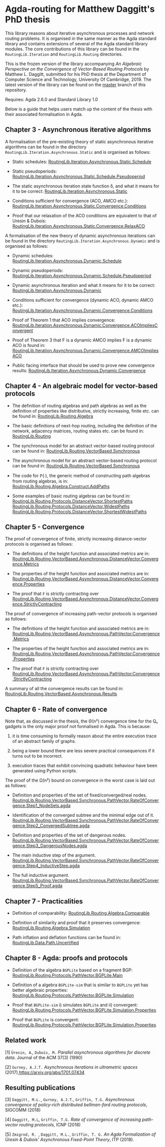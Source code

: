 Agda-routing for Matthew Daggitt's PhD thesis
=============================================

This library reasons about iterative asynchronous processes and network routing
problems. It is organised in the same manner as the Agda standard library and 
contains extensions of several of the Agda standard library modules. The core 
contributions of this library can be found in the `RoutingLib.Iteration` and 
`RoutingLib.Routing` directories.

This is the frozen version of the library accompanying _An Algebraic Perspective
on the Convergence of Vector-Based Routing Protocols_ by Matthew L. Daggitt, 
submitted for his PhD thesis at the Department of Computer Science and 
Technology, University Of Cambridge, 2019. The latest version of the library
can be found on the [master](https://github.com/MatthewDaggitt/agda-routing) branch of this repository.

Requires: Agda 2.6.0 and Standard Library 1.0

Below is a guide that helps users match up the content of the thesis with their associated
formalisation in Agda.

## Chapter 3 - Asynchronous iterative algorithms

A formalisation of the pre-existing theory of static asynchronous iterative
algorithms can be found in the directory `RoutingLib.Iteration.Asynchronous.Static`
and is organised as follows:

* Static schedules:
[RoutingLib.Iteration.Asynchronous.Static.Schedule](https://github.com/MatthewDaggitt/agda-routing/blob/thesis/RoutingLib/Iteration/Asynchronous/Static/Schedule.agda)

* Static pseudoperiods:
[RoutingLib.Iteration.Asynchronous.Static.Schedule.Pseudoperiod](https://github.com/MatthewDaggitt/agda-routing/blob/thesis/RoutingLib/Iteration/Asynchronous/Static/Schedule/Pseudoperiod.agda)

* The static asynchronous iteration state function δ, and what it means for it to be correct:
[RoutingLib.Iteration.Asynchronous.Static](https://github.com/MatthewDaggitt/agda-routing/blob/thesis/RoutingLib/Iteration/Asynchronous/Static.agda)

* Conditions sufficient for convergence (ACO, AMCO etc.):
[RoutingLib.Iteration.Asynchronous.Static.Convergence.Conditions](https://github.com/MatthewDaggitt/agda-routing/blob/thesis/RoutingLib/Iteration/Asynchronous/Static/Convergence/Conditions.agda)

* Proof that our relaxation of the ACO conditions are equivalent to that of Uresin & Dubois:
[RoutingLib.Iteration.Asynchronous.Static.Convergence.RelaxACO](https://github.com/MatthewDaggitt/agda-routing/blob/thesis/RoutingLib/Iteration/Asynchronous/Static/Convergence/RelaxACO.agda)

A formalisation of the new theory of dynamic asynchronous iterations
can be found in the directory `RoutingLib.Iteration.Asynchronous.Dynamic` 
and is organised as follows:

* Dynamic schedules:
[RoutingLib.Iteration.Asynchronous.Dynamic.Schedule](https://github.com/MatthewDaggitt/agda-routing/blob/thesis/RoutingLib/Iteration/Asynchronous/Dynamic/Schedule.agda)

* Dynamic pseudoperiods:
[RoutingLib.Iteration.Asynchronous.Dynamic.Schedule.Pseudoperiod](https://github.com/MatthewDaggitt/agda-routing/blob/thesis/RoutingLib/Iteration/Asynchronous/Dynamic/Schedule/Pseudoperiod.agda)

* Dynamic asynchronous iteration and what it means for it to be correct:
[RoutingLib.Iteration.Asynchronous.Dynamic](https://github.com/MatthewDaggitt/agda-routing/blob/thesis/RoutingLib/Iteration/Asynchronous/Dynamic.agda)

* Conditions sufficient for convergence (dynamic ACO, dynamic AMCO etc.):
[RoutingLib.Iteration.Asynchronous.Dynamic.Convergence.Conditions](https://github.com/MatthewDaggitt/agda-routing/blob/thesis/RoutingLib/Iteration/Asynchronous/Dynamic/Convergence/Conditions.agda)

* Proof of Theorem 1 that ACO implies convergence:
[RoutingLib.Iteration.Asynchronous.Dynamic.Convergence.ACOImpliesConvergent](https://github.com/MatthewDaggitt/agda-routing/blob/thesis/RoutingLib/Iteration/Asynchronous/Dynamic/Convergence/ACOImpliesConvergent.agda)

* Proof of Theorem 3 that F is a dynamic AMCO implies F is a dynamic ACO is found in:
[RoutingLib.Iteration.Asynchronous.Dynamic.Convergence.AMCOImpliesACO](https://github.com/MatthewDaggitt/agda-routing/blob/thesis/RoutingLib/Iteration/Asynchronous/Dynamic/Convergence/AMCOImpliesACO.agda)

* Public facing interface that should be used to prove new convergence results:
[RoutingLib.Iteration.Asynchronous.Dynamic.Convergence](https://github.com/MatthewDaggitt/agda-routing/blob/thesis/RoutingLib/Iteration/Asynchronous/Dynamic/Convergence.agda)

## Chapter 4 - An algebraic model for vector-based protocols

* The definition of routing algebras and path algebras as well as the definition of properties
like distributive, strictly increasing, finite etc. can be found in:
[RoutingLib.Routing.Algebra](https://github.com/MatthewDaggitt/agda-routing/blob/thesis/RoutingLib/Routing/Algebra.agda)

* The basic definitions of next-hop routing, including the definition of the network,
adjacency matrices, routing states etc. can be found in:
[RoutingLib.Routing](https://github.com/MatthewDaggitt/agda-routing/blob/thesis/RoutingLib/Routing.agda)

* The synchronous model for an abstract vector-based routing protocol can be found in:
[RoutingLib.Routing.VectorBased.Synchronous](https://github.com/MatthewDaggitt/agda-routing/blob/thesis/RoutingLib/Routing/VectorBased/Synchronous.agda)

* The asynchronous model for an abstract vector-based routing protocol can be found in:
[RoutingLib.Routing.VectorBased.Synchronous](https://github.com/MatthewDaggitt/agda-routing/blob/thesis/RoutingLib/Routing/VectorBased/Asynchronous.agda)

* The code for ℙ(∙), the generic method of constructing path algebras from routing algebras,
is in:
[RoutingLib.Routing.Algebra.Construct.AddPaths](https://github.com/MatthewDaggitt/agda-routing/blob/thesis/RoutingLib/Routing/Algebra/Construct/AddPaths.agda)

* Some examples of basic routing algebras can be found in:
[RoutingLib.Routing.Protocols.DistanceVector.ShortestPaths](https://github.com/MatthewDaggitt/agda-routing/blob/thesis/RoutingLib/Routing/Protocols/DistanceVector/ShortestPaths.agda)
[RoutingLib.Routing.Protocols.DistanceVector.WidestPaths](https://github.com/MatthewDaggitt/agda-routing/blob/thesis/RoutingLib/Routing/Protocols/DistanceVector/WidestPaths.agda)
[RoutingLib.Routing.Protocols.DistanceVector.ShortestWidestPaths](https://github.com/MatthewDaggitt/agda-routing/blob/thesis/RoutingLib/Routing/Protocols/DistanceVector/ShortestWidestPaths.agda)

## Chapter 5 - Convergence

The proof of convergence of finite, strictly increasing distance-vector protocols is 
organised as follows:

* The definitions of the height function and associated metrics are in:
[RoutingLib.Routing.VectorBased.Asynchronous.DistanceVector.Convergence.Metrics](https://github.com/MatthewDaggitt/agda-routing/blob/thesis/RoutingLib/Routing/VectorBased/Asynchronous/DistanceVector/Convergence/Metrics.agda)

* The properties of the height function and associated metrics are in:
[RoutingLib.Routing.VectorBased.Asynchronous.DistanceVector.Convergence.Properties](https://github.com/MatthewDaggitt/agda-routing/blob/thesis/RoutingLib/Routing/VectorBased/Asynchronous/DistanceVector/Convergence/Properties.agda)

* The proof that `F` is strictly contracting over 
[RoutingLib.Routing.VectorBased.Asynchronous.DistanceVector.Convergence.StrictlyContracting](https://github.com/MatthewDaggitt/agda-routing/blob/thesis/RoutingLib/Routing/VectorBased/Asynchronous/DistanceVector/Convergence/StrictlyContracting.agda)

The proof of convergence of increasing path-vector protocols is organised as follows:

* The definitions of the height function and associated metrics are in:
[RoutingLib.Routing.VectorBased.Asynchronous.PathVector.Convergence.Metrics](https://github.com/MatthewDaggitt/agda-routing/blob/thesis/RoutingLib/Routing/VectorBased/Asynchronous/PathVector/Convergence/Metrics.agda)

* The properties of the height function and associated metrics are in:
[RoutingLib.Routing.VectorBased.Asynchronous.PathVector.Convergence.Properties](https://github.com/MatthewDaggitt/agda-routing/blob/thesis/RoutingLib/Routing/VectorBased/Asynchronous/PathVector/Convergence/Properties.agda)

* The proof that `F` is strictly contracting over 
[RoutingLib.Routing.VectorBased.Asynchronous.PathVector.Convergence.StrictlyContracting](https://github.com/MatthewDaggitt/agda-routing/blob/thesis/RoutingLib/Routing/VectorBased/Asynchronous/PathVector/Convergence/StrictlyContracting.agda)

A summary of all the convergence results can be found in:
[RoutingLib.Routing.VectorBased.Asynchronous.Results](https://github.com/MatthewDaggitt/agda-routing/blob/thesis/RoutingLib/Routing/VectorBased/Asynchronous/Results.agda)

## Chapter 6 - Rate of convergence

Note that, as discussed in the thesis, the Θ(n²) convergence time for 
the Qₙ gadgets is the only major proof not formalised in Agda. This is because:
  
  1. it is time consuming to formally reason about the entire execution trace of
  an abstract family of graphs.
  
  2. being a lower bound there are less severe practical consequences if it turns
  out to be incorrect.
  
  3. execution traces that exhibit convincing quadratic behaviour have been generated
  using Python scripts.
  
The proof of the Ω(n²) bound on convergence in the worst case is laid out as follows:

* Definition and properties of the set of fixed/converged/real nodes.
[RoutingLib.Routing.VectorBased.Synchronous.PathVector.RateOfConvergence.Step1_NodeSets.agda](https://github.com/MatthewDaggitt/agda-routing/blob/thesis/RoutingLib/Routing/VectorBased/Synchronous/PathVector/RateOfConvergence/Step1_NodeSets.agda)

* Identification of the converged subtree and the minimal edge out of it.
[RoutingLib.Routing.VectorBased.Synchronous.PathVector.RateOfConvergence.Step2_ConvergedSubtree.agda](https://github.com/MatthewDaggitt/agda-routing/blob/thesis/RoutingLib/Routing/VectorBased/Synchronous/PathVector/RateOfConvergence/Step2_ConvergedSubtree.agda)

* Definition and properties of the set of dangerous nodes.
[RoutingLib.Routing.VectorBased.Synchronous.PathVector.RateOfConvergence.Step3_DangerousNodes.agda](https://github.com/MatthewDaggitt/agda-routing/blob/thesis/RoutingLib/Routing/VectorBased/Synchronous/PathVector/RateOfConvergence/Step3_DangerousNodes.agda)

* The main inductive step of the argument.
[RoutingLib.Routing.VectorBased.Synchronous.PathVector.RateOfConvergence.Step4_InductiveStep.agda](https://github.com/MatthewDaggitt/agda-routing/blob/thesis/RoutingLib/Routing/VectorBased/Synchronous/PathVector/RateOfConvergence/Step4_InductiveStep.agda)

* The full inductive argument.
[RoutingLib.Routing.VectorBased.Synchronous.PathVector.RateOfConvergence.Step5_Proof.agda](https://github.com/MatthewDaggitt/agda-routing/blob/thesis/RoutingLib/Routing/VectorBased/Synchronous/PathVector/RateOfConvergence/Step5_Proof.agda)

## Chapter 7 - Practicalities

* Definition of comparability:
[RoutingLib.Routing.Algebra.Comparable](https://github.com/MatthewDaggitt/agda-routing/blob/thesis/RoutingLib/Routing/Algebra/Comparable.agda)

* Definition of similarity and proof that it preserves convergence:
[RoutingLib.Routing.Algebra.Simulation](https://github.com/MatthewDaggitt/agda-routing/blob/thesis/RoutingLib/Routing/Algebra/Simulation.agda)

* Path inflation and deflation functions can be found in:
[RoutingLib.Data.Path.Uncertified](https://github.com/MatthewDaggitt/agda-routing/blob/thesis/RoutingLib/Data/Path/Uncertified.agda)

## Chapter 8 - Agda: proofs and protocols

* Definition of the algebra `BGPLite` based on a fragment BGP:
[RoutingLib.Routing.Protocols.PathVector.BGPLite.Main](https://github.com/MatthewDaggitt/agda-routing/blob/thesis/RoutingLib/Routing/Protocols/PathVector/BGPLite/Main.agda)

* Definition of a algebra `BGPLite-sim` that is similar to `BGPLite` yet has better algebraic properties:
[RoutingLib.Routing.Protocols.PathVector.BGPLite.Simulation](https://github.com/MatthewDaggitt/agda-routing/blob/thesis/RoutingLib/Routing/Protocols/PathVector/BGPLite/Simulation.agda)

* Proof that `BGPLite-sim` i) simulates `BGPLite` and ii) convergent:
[RoutingLib.Routing.Protocols.PathVector.BGPLite.Simulation.Properties](https://github.com/MatthewDaggitt/agda-routing/blob/thesis/RoutingLib/Routing/Protocols/PathVector/BGPLite/Simulation/Properties.agda)

* Proof that `BGPLite` is convergent:
[RoutingLib.Routing.Protocols.PathVector.BGPLite.Simulation.Properties](https://github.com/MatthewDaggitt/agda-routing/blob/thesis/RoutingLib/Routing/Protocols/PathVector/BGPLite/Main/Properties.agda)

## Related work

[1] `Üresin, A`., `Dubois, M.` 
_Parallel asynchronous algorithms for discrete  data_. Journal of the ACM 37(3) (1990)

[2] `Gurney, A.J.T.` 
_Asynchronous iterations in ultrametric spaces_ (2017),https://arxiv.org/abs/1701.07434

## Resulting publications

[3] `Daggitt, M.L.`, `Gurney, A.J.T`., `Griffin, T.G.`
_Asynchronous convergence of policy-rich distributed bellman-ford routing protocols_, SIGCOMM (2018)

[4] `Daggitt, M.L`, `Griffin, T.G.` 
_Rate of convergence of increasing path-vector routing protocols_, ICNP (2018)

[5] `Zmigrod, R. `, `Daggitt, M.L.`, `Griffin, T. G.` 
_An Agda Formalization of Üresin & Dubois’ Asynchronous Fixed-Point Theory_, ITP (2018).
